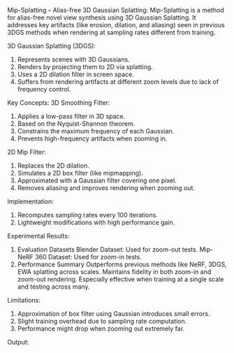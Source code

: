 Mip-Splatting – Alias-free 3D Gaussian Splatting:
Mip-Splatting is a method for alias-free novel view synthesis using 3D Gaussian Splatting. It addresses key artifacts (like erosion, dilation, and aliasing) seen in previous 3DGS methods when rendering at sampling rates different from training.

3D Gaussian Splatting (3DGS):
1) Represents scenes with 3D Gaussians.
2) Renders by projecting them to 2D via splatting.
3) Uses a 2D dilation filter in screen space.
4) Suffers from rendering artifacts at different zoom levels due to lack of frequency control.

Key Concepts:
3D Smoothing Filter:
1. Applies a low-pass filter in 3D space.
2. Based on the Nyquist-Shannon theorem.
3. Constrains the maximum frequency of each Gaussian.
4. Prevents high-frequency artifacts when zooming in.

2D Mip Filter:
1. Replaces the 2D dilation.
2. Simulates a 2D box filter (like mipmapping).
3. Approximated with a Gaussian filter covering one pixel.
4. Removes aliasing and improves rendering when zooming out.

Implementation:
1. Recomputes sampling rates every 100 iterations.
2. Lightweight modifications with high performance gain.

Experimental Results:
1) Evaluation Datasets
Blender Dataset: Used for zoom-out tests.
Mip-NeRF 360 Dataset: Used for zoom-in tests.
2) Performance Summary
Outperforms previous methods like NeRF, 3DGS, EWA splatting across scales.
Maintains fidelity in both zoom-in and zoom-out rendering.
Especially effective when training at a single scale and testing across many.

Limitations:
1. Approximation of box filter using Gaussian introduces small errors.
2. Slight training overhead due to sampling rate computation.
3. Performance might drop when zooming out extremely far.

Output:

